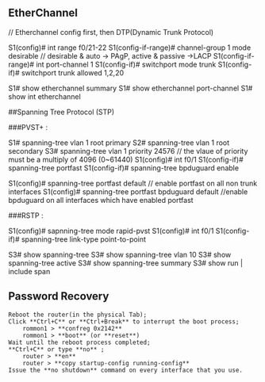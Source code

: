 ## EtherChannel

// Etherchannel config first, then DTP(Dynamic Trunk Protocol)
>
S1(config)# int range f0/21-22
S1(config-if-range)# channel-group 1 mode desirable       // desirable & auto -> PAgP, active & passive ->LACP
S1(config-if-range)# int port-channel 1
S1(config-if)# switchport mode trunk
S1(config-if)# switchport trunk allowed 1,2,20
>
S1# show etherchannel summary
S1# show etherchannel port-channel
S1# show int etherchannel

##Spanning Tree Protocol (STP)

###PVST+ :
>
S1# spanning-tree vlan 1 root primary
S2# spanning-tree vlan 1 root secondary
S3# spanning-tree vlan 1 priority 24576  // the vlaue of priority must be a multiply of 4096 (0~61440)
S1(config)# int f0/1
S1(config-if)# spanning-tree portfast
S1(config-if)# spanning-tree bpduguard enable

S1(config)# spanning-tree portfast default // enable portfast on all non trunk interfaces
S1(config)# spanning-tree portfast bpduguard default //enable bpduguard on all interfaces which have enabled portfast

###RSTP :
>
S1(config)# sapnning-tree mode rapid-pvst
S1(config)# int f0/1
S1(config-if)# spanning-tree link-type point-to-point
>
S3# show spanning-tree
S3# show spanning-tree vlan 10
S3# show spanning-tree active
S3# show spanning-tree summary
S3# show run | include span

## Password Recovery

	Reboot the router(in the physical Tab);
	Click **Ctrl+C** or **Ctrl+Break** to interrupt the boot process;
		rommon1 > **confreg 0x2142**
		rommon1 > **boot** (or **reset**)
	Wait until the reboot process completed;
	**Ctrl+C** or type **no** ;
		router > **en**
		router > **copy startup-config running-config**
	Issue the **no shutdown** command on every interface that you use.